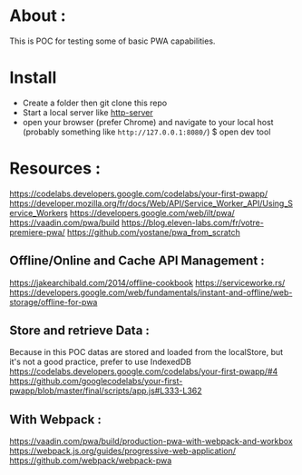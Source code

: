 # About :

This is POC for testing some of basic PWA capabilities.

# Install

* Create a folder then git clone this repo 
* Start a local server like [http-server](https://www.npmjs.com/package/http-server) 
* open your browser (prefer Chrome) and navigate to your local host (probably something like `http://127.0.0.1:8080/`)
$ open dev tool

# Resources :

https://codelabs.developers.google.com/codelabs/your-first-pwapp/
https://developer.mozilla.org/fr/docs/Web/API/Service_Worker_API/Using_Service_Workers
https://developers.google.com/web/ilt/pwa/
https://vaadin.com/pwa/build
https://blog.eleven-labs.com/fr/votre-premiere-pwa/
https://github.com/yostane/pwa_from_scratch

## Offline/Online and Cache API Management :

https://jakearchibald.com/2014/offline-cookbook
https://serviceworke.rs/
https://developers.google.com/web/fundamentals/instant-and-offline/web-storage/offline-for-pwa

## Store and retrieve Data : 

Because in this POC datas are stored and loaded from the localStore, but it's not a good practice, prefer to use IndexedDB
https://codelabs.developers.google.com/codelabs/your-first-pwapp/#4
https://github.com/googlecodelabs/your-first-pwapp/blob/master/final/scripts/app.js#L333-L362

## With Webpack :

https://vaadin.com/pwa/build/production-pwa-with-webpack-and-workbox
https://webpack.js.org/guides/progressive-web-application/
https://github.com/webpack/webpack-pwa